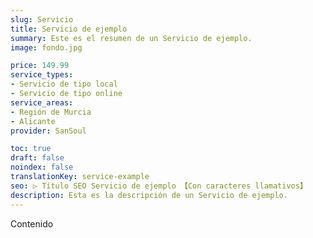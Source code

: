 ```yaml
---
slug: Servicio
title: Servicio de ejemplo
summary: Este es el resumen de un Servicio de ejemplo.
image: fondo.jpg

price: 149.99
service_types:
- Servicio de tipo local
- Servicio de tipo online
service_areas:
- Región de Murcia
- Alicante
provider: SanSoul

toc: true
draft: false
noindex: false
translationKey: service-example
seo: ▷ Título SEO Servicio de ejemplo 【Con caracteres llamativos】
description: Esta es la descripción de un Servicio de ejemplo.
---
```

Contenido